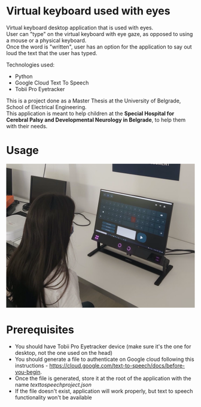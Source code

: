# Virtual keyboard used with eyes

Virtual keyboard desktop application that is used with eyes.  
User can "type" on the virtual keyboard with eye gaze, as opposed to using a mouse or a physical keyboard.  
Once the word is "written", user has an option for the application to say out loud the text that the user has typed.

Technologies used:
- Python
- Google Cloud Text To Speech
- Tobii Pro Eyetracker

This is a project done as a Master Thesis at the University of Belgrade, School of Electrical Engineering.  
This application is meant to help children at the __Special Hospital for Cerebral Palsy and Developmental Neurology in Belgrade__, to help them with their needs.


# Usage
![Person using the Tobii Pro Eyetracker with the author's application](docs/application_usage.png)


# Prerequisites
- You should have Tobii Pro Eyetracker device (make sure it's the one for desktop, not the one used on the head)
- You should generate a file to authenticate on Google cloud following this instructions - https://cloud.google.com/text-to-speech/docs/before-you-begin.
- Once the file is generated, store it at the root of the application with the name *texttospeechproject.json*
- If the file doesn't exist, application will work properly, but text to speech functionality won't be available
